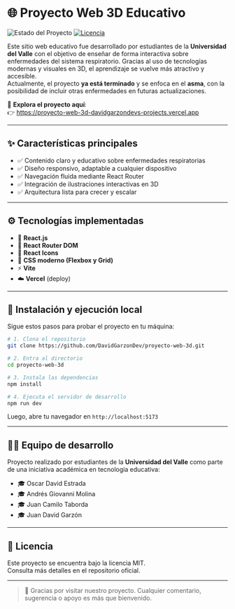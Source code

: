 # 🌐 Proyecto Web 3D Educativo

![Estado del Proyecto](https://img.shields.io/badge/Terminado-%2312B886?style=for-the-badge&logoColor=white)
[![Licencia](https://img.shields.io/badge/Licencia-MIT-blue?style=flat-square)](#licencia)

Este sitio web educativo fue desarrollado por estudiantes de la **Universidad del Valle** con el objetivo de enseñar de forma interactiva sobre enfermedades del sistema respiratorio. Gracias al uso de tecnologías modernas y visuales en 3D, el aprendizaje se vuelve más atractivo y accesible.  
Actualmente, el proyecto **ya está terminado** y se enfoca en el **asma**, con la posibilidad de incluir otras enfermedades en futuras actualizaciones.

🔗 **Explora el proyecto aquí**:  
👉 https://proyecto-web-3d-davidgarzondevs-projects.vercel.app

---

## ✨ Características principales

- ✅ Contenido claro y educativo sobre enfermedades respiratorias  
- ✅ Diseño responsivo, adaptable a cualquier dispositivo  
- ✅ Navegación fluida mediante React Router  
- ✅ Integración de ilustraciones interactivas en 3D  
- ✅ Arquitectura lista para crecer y escalar  

---

## ⚙️ Tecnologías implementadas

- 🧠 **React.js**  
- 🚏 **React Router DOM**  
- 🎨 **React Icons**  
- 🧱 **CSS moderno (Flexbox y Grid)**  
- ⚡ **Vite**  
- ☁️ **Vercel** (deploy)

---

## 🚀 Instalación y ejecución local

Sigue estos pasos para probar el proyecto en tu máquina:

```bash
# 1. Clona el repositorio
git clone https://github.com/DavidGarzonDev/proyecto-web-3d.git

# 2. Entra al directorio
cd proyecto-web-3d

# 3. Instala las dependencias
npm install

# 4. Ejecuta el servidor de desarrollo
npm run dev
```

Luego, abre tu navegador en `http://localhost:5173`

---

## 👨‍💻 Equipo de desarrollo

Proyecto realizado por estudiantes de la **Universidad del Valle** como parte de una iniciativa académica en tecnología educativa:

- 🎓 Oscar David Estrada  
- 🎓 Andrés Giovanni Molina  
- 🎓 Juan Camilo Taborda  
- 🎓 Juan David Garzón  

---

## 📄 Licencia

Este proyecto se encuentra bajo la licencia MIT.  
Consulta más detalles en el repositorio oficial.

---

> 💙 Gracias por visitar nuestro proyecto. Cualquier comentario, sugerencia o apoyo es más que bienvenido.
